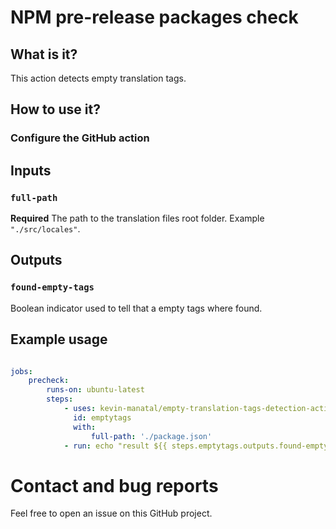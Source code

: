 # NPM pre-release packages check

## What is it?

This action detects empty translation tags.

## How to use it?

### Configure the GitHub action

## Inputs

### `full-path`

**Required** The path to the translation files root folder. Example `"./src/locales"`.

## Outputs

### `found-empty-tags`

Boolean indicator used to tell that a empty tags where found.

## Example usage

```yml

jobs:
    precheck:
        runs-on: ubuntu-latest
        steps:
            - uses: kevin-manatal/empty-translation-tags-detection-action@v1.0.0
              id: emptytags
              with:
                  full-path: './package.json'
            - run: echo "result ${{ steps.emptytags.outputs.found-empty-tags }}"
```

# Contact and bug reports

Feel free to open an issue on this GitHub project.

